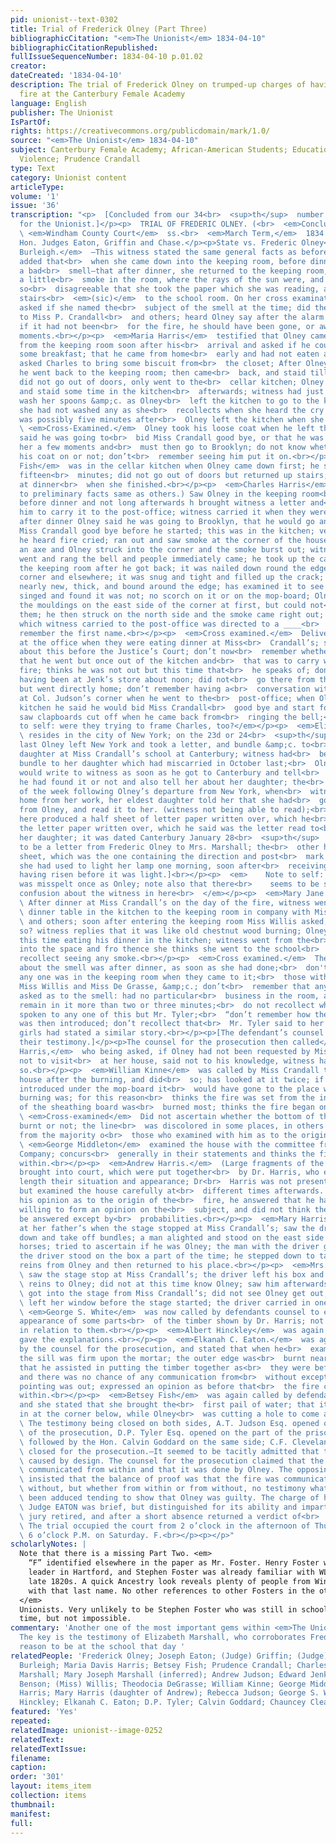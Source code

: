 ```yaml
---
pid: unionist--text-0302
title: Trial of Frederick Olney (Part Three)
bibliographicCitation: "<em>The Unionist</em> 1834-04-10"
bibliographicCitationRepublished: 
fullIssueSequenceNumber: 1834-04-10 p.01.02
creator: 
dateCreated: '1834-04-10'
description: The trial of Frederick Olney on trumped-up charges of having set an arson
  fire at the Canterbury Female Academy
language: English
publisher: The Unionist
IsPartOf: 
rights: https://creativecommons.org/publicdomain/mark/1.0/
source: "<em>The Unionist</em> 1834-04-10"
subject: Canterbury Female Academy; African-American Students; Education; Race; Vigilante
  Violence; Prudence Crandall
type: Text
category: Unionist content
articleType: 
volume: '1'
issue: '36'
transcription: "<p>  [Concluded from our 34<br>  <sup>th</sup>  number.]<br></p><p>[Reported
  for the Unionist.]</p><p>  TRIAL OF FREDERIC OLNEY. (<br>  <em>Concluded.</em>  )<br></p><p>
  \ <em>Windham County Court</em>  ss.<br>  <em>March Term,</em>  1834.<br></p><p>Present,
  Hon. Judges Eaton, Griffin and Chase.</p><p>State vs. Frederic Olney</p><p>  <em>Mary
  Burleigh.</em>  —This witness stated the same general facts as before stated, and
  added that<br>  when she came down into the keeping room, before dinner, she perceived
  a bad<br>  smell—that after dinner, she returned to the keeping room, perceived
  a little<br>  smoke in the room, where the rays of the sun were, and the smell was
  so<br>  disagreeable that she took the paper which she was reading, and went up
  stairs<br>  <em>(sic)</em>  to the school room. On her cross examination, being
  asked if she named the<br>  subject of the smell at the time; did the evening after,
  to Miss P. Crandall<br>  and others; heard Olney say after the alarm was over, that
  if it had not been<br>  for the fire, he should have been gone, or away in a few
  moments.<br></p><p>  <em>Maria Harris</em>  testified that Olney came to the kitchen
  from the keeping room soon after his<br>  arrival and asked if he could not have
  some breakfast; that he came from home<br>  early and had not eaten any; witness
  asked Charles to bring some biscuit from<br>  the closet; After Olney had eaten
  he went back to the keeping room; then came<br>  back, and staid till dinner time;
  did not go out of doors, only went to the<br>  cellar kitchen; Olney ate dinner
  and staid some time in the kitchen<br>  afterwards; witness had just got ready to
  wash her spoons &amp;c. as Olney<br>  left the kitchen to go to the keeping-room;
  she had not washed any as she<br>  recollects when she heard the cry of fire; it
  was possibly five minutes after<br>  Olney left the kitchen when she heard the cry.<br></p><p>
  \ <em>Cross-Examined.</em>  Olney took his loose coat when he left the kitchen and
  said he was going to<br>  bid Miss Crandall good bye, or that he was going to see
  her a few moments and<br>  must then go to Brooklyn; do not know whether he put
  his coat on or not; don’t<br>  remember seeing him put it on.<br></p><p>  <em>Betsey
  Fish</em>  was in the cellar kitchen when Olney came down first; he staid perhaps
  fifteen<br>  minutes; did not go out of doors but returned up stairs; left Olney
  at dinner<br>  when she finished.<br></p><p>  <em>Charles Harris</em>  (testified
  to preliminary facts same as others.) Saw Olney in the keeping room<br>  writing
  before dinner and not long afterwards h brought witness a letter and<br>  asked
  him to carry it to the post-office; witness carried it when they were at<br>  dinner;
  after dinner Olney said he was going to Brooklyn, that he would go and<br>  bid
  Miss Crandall good bye before he started; this was in the kitchen; very<br>  soon
  he heard fire cried; ran out and saw smoke at the corner of the house;<br>  got
  an axe and Olney struck into the corner and the smoke burst out; witness<br>  then
  went and rang the bell and people immediately came; he took up the carpet<br>  in
  the keeping room after he got back; it was nailed down round the edge at<br>  the
  corner and elsewhere; it was snug and tight and filled up the crack; it<br>  was
  nearly new, thick, and bound around the edge; has examined it to see if it<br>  was
  singed and found it was not; no scorch on it or on the mop-board; Olney<br>  struck
  the mouldings on the east side of the corner at first, but could not<br>  start
  them; he then struck on the north side and the smoke came right out; the<br>  letter
  which witness carried to the post-office was directed to a ____<br>  Marshall; don’t
  remember the first name.<br></p><p>  <em>Cross examined.</em>  Delivered the letter
  at the office when they were eating dinner at Miss<br>  Crandall’s; said nothing
  about this before the Justice’s Court; don’t now<br>  remember whether he then said
  that he went but once out of the kitchen and<br>  that was to carry wood to the
  fire; thinks he was not out but this time that<br>  he speaks of; don't remember
  having been at Jenk’s store about noon; did not<br>  go there from the post-office
  but went directly home; don’t remember having a<br>  conversation with two persons
  at Col. Judson’s corner when he went to the<br>  post-office; when Olney left the
  kitchen he said he would bid Miss Crandall<br>  good bye and start for Brooklyn;
  saw clapboards cut off when he came back from<br>  ringing the bell;<br></p><p><em>Note
  to self: were they trying to frame Charles, too?</em></p><p>  <em>Elizabeth Marshall</em>
  \ resides in the city of New York; on the 23d or 24<br>  <sup>th</sup>  of January
  last Olney left New York and took a letter, and bundle &amp;c. to<br>  her little
  daughter at Miss Crandall’s school at Canterbury; witness had<br>  before sent a
  bundle to her daughter which had miscarried in October last;<br>  Olney said he
  would write to witness as soon as he got to Canterbury and tell<br>  her whether
  he had found it or not and also tell her about her daughter; the<br>  Saturday night
  of the week following Olney’s departure from New York, when<br>  witness returned
  home from her work, her eldest daughter told her that she had<br>  got a letter
  from Olney, and read it to her. (witness not being able to read);<br>  [The witness
  here produced a half sheet of letter paper written over, which he<br>  said was
  the letter paper written over, which he said was the letter read to<br>  her by
  her daughter; it was dated Canterbury January 28<br>  <sup>th</sup>  1834, and purported
  to be a letter from Frederic Olney to Mrs. Marshall; the<br>  other half of the
  sheet, which was the one containing the direction and post<br>  mark witness said
  she had used to light her lamp one morning, soon after<br>  receiving the letter,
  having risen before it was light.]<br></p><p>  <em>    Note to self: Olney’s name
  was misspelt once as Onley; note also that there<br>    seems to be some gender
  confusion about the witness in here<br>  </em></p><p>  <em>Mary Jane Benson.</em>
  \ After dinner at Miss Crandall’s on the day of the fire, witness went from the<br>
  \ dinner table in the kitchen to the keeping room in company with Miss Willis<br>
  \ and others; soon after entering the keeping room Miss Willis asked, what<br>  smells
  so? witness replies that it was like old chestnut wood burning; Olney<br>  was at
  this time eating his dinner in the kitchen; witness went from the<br>  keeping room
  into the space and fro thence she thinks she went to the school<br>  room; don’t
  recollect seeing any smoke.<br></p><p>  <em>Cross examined.</em>  The conversation
  about the smell was after dinner, as soon as she had done;<br>  don't remember whether
  any one was in the keeping room when they came to it;<br>  those with witness were
  Miss Willis and Miss De Grasse, &amp;c.; don’t<br>  remember that any but Miss Willis
  asked as to the smell: had no particular<br>  business in the room, and did not
  remain in it more than two or three minutes;<br>  do not recollect whether she had
  spoken to any one of this but Mr. Tyler;<br>  “don’t remember how the conversation
  was then introduced; don’t recollect that<br>  Mr. Tyler said to her that other
  girls had stated a similar story.<br></p><p>[The defendant’s counsel here rested
  their testimony.]</p><p>The counsel for the prosecution then called</p><p>  <em>Charles
  Harris,</em>  who being asked, if Olney had not been requested by Miss Crandall
  not to visit<br>  at her house, said not to his knowledge, witness has never said
  so.<br></p><p>  <em>William Kinne</em>  was called by Miss Crandall to examine her
  house after the burning, and did<br>  so; has looked at it twice; if the fire was
  introduced under the mop-board it<br>  would have gone to the place where the most
  burning was; for this reason<br>  thinks the fire was set from the inside; the inside
  of the sheathing board was<br>  burned most; thinks the fire began on the sill.<br></p><p>
  \ <em>Cross-examined</em>  Did not ascertain whether the bottom of the sill was
  burnt or not; the line<br>  was discolored in some places, in others not; he differed
  from the majority o<br>  those who examined with him as to the origin of the fire.<br></p><p>
  \ <em>George Middleton</em>  examined the house with the committee from the Insurance
  Company; concurs<br>  generally in their statements and thinks the fire caught from
  within.<br></p><p>  <em>Andrew Harris.</em>  (Large fragments of the house were
  brought into court, which were put together<br>  by Dr. Harris, who explained at
  length their situation and appearance; Dr<br>  Harris was not present at the fire
  but examined the house carefully at<br>  different times afterwards. Being asked
  his opinion as to the origin of the<br>  fire, he answered that he had not been
  willing to form an opinion on the<br>  subject, and did not think the question could
  be answered except by<br>  probabilities.<br></p><p>  <em>Mary Harris</em>  was
  at her father’s when the stage stopped at Miss Crandall’s; saw the driver<br>  get
  down and take off bundles; a man alighted and stood on the east side of<br>  the
  horses; tried to ascertain if he was Olney; the man with the driver got<br>  down;
  the driver stood on the box a part of the time; he stepped down to take<br>  the
  reins from Olney and then returned to his place.<br></p><p>  <em>Mrs. A. T. Judson</em>
  \ saw the stage stop at Miss Crandall’s; the driver left his box and gave the<br>
  \ reins to Olney; did not at this time know Olney; saw him afterwards; a woman<br>
  \ got into the stage from Miss Crandall’s; did not see Olney get out; witness<br>
  \ left her window before the stage started; the driver carried in one box.<br></p><p>
  \ <em>George S. White</em>  was now called by defendants counsel to explain the
  appearance of some parts<br>  of the timber shown by Dr. Harris; not remembering
  in relation to them.<br></p><p>  <em>Albert Hinckley</em>  was again called, and
  gave the explanations.<br></p><p>  <em>Elkanah C. Eaton.</em>  was again called
  by the counsel for the prosecution, and stated that when he<br>  examined the house,
  the sill was firm upon the mortar; the outer edge was<br>  burnt nearly to the bottom;
  that he assisted in putting the timber together as<br>  they were before the fire,
  and there was no chance of any communication from<br>  without except where the
  pointing was out; expressed an opinion as before that<br>  the fire caught from
  within.<br></p><p>  <em>Betsey Fish</em>  was again called by defendant’s counsel,
  and she stated that she brought the<br>  first pail of water; that it was turned
  in at the corner below, while Olney<br>  was cutting a hole to come at the fire.<br></p><p>
  \ The testimony being closed on both sides, A.T. Judson Esq. opened on the part<br>
  \ of the prosecution, D.P. Tyler Esq. opened on the part of the prisoner and was<br>
  \ followed by the Hon. Calvin Goddard on the same side; C.F. Cleveland Esq.<br>
  \ closed for the prosecution.—It seemed to be tacitly admitted that the fire was<br>
  \ caused by design. The counsel for the prosecution claimed that the fire was<br>
  \ communicated from within and that it was done by Olney. The opposing counsel<br>
  \ insisted that the balance of proof was that the fire was communicated from<br>
  \ without, but whether from within or from without, no testimony whatever had<br>
  \ been adduced tending to show that Olney was guilty. The charge of his Honor<br>
  \ Judge EATON was brief, but distinguished for its ability and impartiality. The<br>
  \ jury retired, and after a short absence returned a verdict of<br>  <em>not guilty.</em></p><p>
  \ The trial occupied the court from 2 o’clock in the afternoon of Thursday, till<br>
  \ 6 o’clock P.M. on Saturday. F.<br></p><p></p>"
scholarlyNotes: |
  Note that there is a missing Part Two. <em>
    “F” identified elsewhere in the paper as Mr. Foster. Henry Foster was a Black
    leader in Hartford, and Stephen Foster was already familiar with WLG in the
    late 1820s. A quick Ancestry look reveals plenty of people from Windham county
    with that last name. No other references to other Fosters in the other
  </em>
  Unionists. Very unlikely to be Stephen Foster who was still in school at the
  time, but not impossible.
commentary: 'Another one of the most important gems within <em>The Unionist</em>.
  The key is the testimony of Elizabeth Marshall, who corroborates Frederick Olney''s
  reason to be at the school that day '
relatedPeople: 'Frederick Olney; Joseph Eaton; (Judge) Griffin; (Judge) Chase; Mary
  Burleigh; Maria Davis Harris; Betsey Fish; Prudence Crandall; Charles Harris, Elizabeth
  Marshall; Mary Joseph Marshall (inferred); Andrew Judson; Edward Jenks; Mary Jane
  Benson; (Miss) Willis; Theodocia DeGrasse; William Kinne; George Middleton; Andrew
  Harris; Mary Harris (daughter of Andrew); Rebecca Judson; George S. White; Albert
  Hinckley; Elkanah C. Eaton; D.P. Tyler; Calvin Goddard; Chauncey Cleaveland; '
featured: 'Yes'
repeated: 
relatedImage: unionist--image-0252
relatedText: 
relatedTextIssue: 
filename: 
caption: 
order: '301'
layout: items_item
collection: items
thumbnail: 
manifest: 
full: 
---
```

